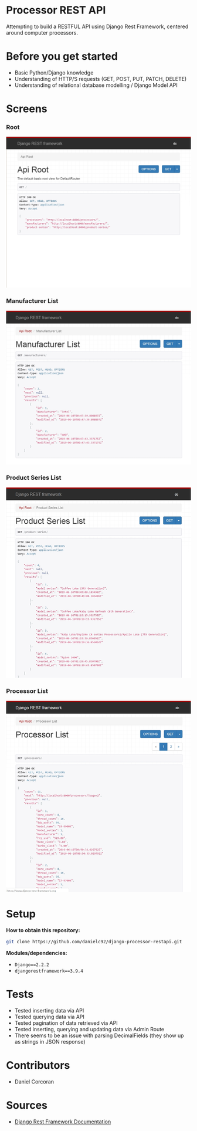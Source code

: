# Processor REST API
Attempting to build a RESTFUL API using Django Rest Framework, centered around computer processors.

# Before you get started
- Basic Python/Django knowledge 
- Understanding of HTTP/S requests (GET, POST, PUT, PATCH, DELETE)
- Understanding of relational database modelling / Django Model API

# Screens

### Root

![Root View Image](https://github.com/danielc92/django-processor-restapi/blob/master/screens/api-root.jpg)

### Manufacturer List

![Manufacturer List Image](https://github.com/danielc92/django-processor-restapi/blob/master/screens/manufacturer-list.jpg)

### Product Series List

![Product Series List Image](https://github.com/danielc92/django-processor-restapi/blob/master/screens/product-series-list.jpg)

### Processor List

![Processor List Image](https://github.com/danielc92/django-processor-restapi/blob/master/screens/processor-list.jpg)

# Setup
**How to obtain this repository:**
```sh
git clone https://github.com/danielc92/django-processor-restapi.git
```
**Modules/dependencies:**
- `Django==2.2.2`
- `djangorestframework==3.9.4`

# Tests
- Tested inserting data via API
- Tested querying data via API
- Tested pagination of data retrieved via API
- Tested inserting, querying and updating data via Admin Route
- There seems to be an issue with parsing DecimalFields (they show up as strings in JSON response)

# Contributors
- Daniel Corcoran

# Sources
- [Django Rest Framework Documentation](https://www.django-rest-framework.org/tutorial/quickstart/)
